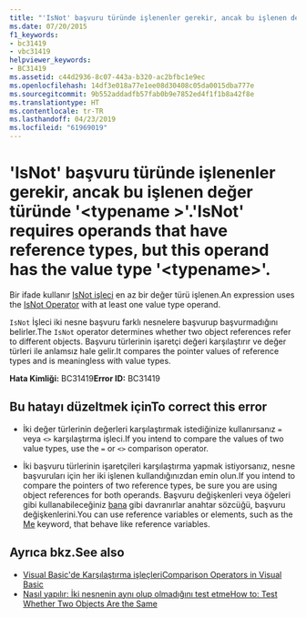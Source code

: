 ```yaml
---
title: "'IsNot' başvuru türünde işlenenler gerekir, ancak bu işlenen değer türünde '<typename>'."
ms.date: 07/20/2015
f1_keywords:
- bc31419
- vbc31419
helpviewer_keywords:
- BC31419
ms.assetid: c44d2936-8c07-443a-b320-ac2bfbc1e9ec
ms.openlocfilehash: 14df3e018a77e1ee08d30408c05da0015dba777e
ms.sourcegitcommit: 9b552addadfb57fab0b9e7852ed4f1f1b8a42f8e
ms.translationtype: HT
ms.contentlocale: tr-TR
ms.lasthandoff: 04/23/2019
ms.locfileid: "61969019"
---
```

# <a name="isnot-requires-operands-that-have-reference-types-but-this-operand-has-the-value-type-typename"></a><span data-ttu-id="973b7-102">'IsNot' başvuru türünde işlenenler gerekir, ancak bu işlenen değer türünde '\<typename >'.</span><span class="sxs-lookup"><span data-stu-id="973b7-102">'IsNot' requires operands that have reference types, but this operand has the value type '\<typename>'.</span></span>
<span data-ttu-id="973b7-103">Bir ifade kullanır [IsNot işleci](../../visual-basic/language-reference/operators/isnot-operator.md) en az bir değer türü işlenen.</span><span class="sxs-lookup"><span data-stu-id="973b7-103">An expression uses the [IsNot Operator](../../visual-basic/language-reference/operators/isnot-operator.md) with at least one value type operand.</span></span>  
  
 <span data-ttu-id="973b7-104">`IsNot` İşleci iki nesne başvuru farklı nesnelere başvurup başvurmadığını belirler.</span><span class="sxs-lookup"><span data-stu-id="973b7-104">The `IsNot` operator determines whether two object references refer to different objects.</span></span> <span data-ttu-id="973b7-105">Başvuru türlerinin işaretçi değeri karşılaştırır ve değer türleri ile anlamsız hale gelir.</span><span class="sxs-lookup"><span data-stu-id="973b7-105">It compares the pointer values of reference types and is meaningless with value types.</span></span>  
  
 <span data-ttu-id="973b7-106">**Hata Kimliği:** BC31419</span><span class="sxs-lookup"><span data-stu-id="973b7-106">**Error ID:** BC31419</span></span>  
  
## <a name="to-correct-this-error"></a><span data-ttu-id="973b7-107">Bu hatayı düzeltmek için</span><span class="sxs-lookup"><span data-stu-id="973b7-107">To correct this error</span></span>  
  
- <span data-ttu-id="973b7-108">İki değer türlerinin değerleri karşılaştırmak istediğinize kullanırsanız `=` veya `<>` karşılaştırma işleci.</span><span class="sxs-lookup"><span data-stu-id="973b7-108">If you intend to compare the values of two value types, use the `=` or `<>` comparison operator.</span></span>  
  
- <span data-ttu-id="973b7-109">İki başvuru türlerinin işaretçileri karşılaştırma yapmak istiyorsanız, nesne başvuruları için her iki işlenen kullandığınızdan emin olun.</span><span class="sxs-lookup"><span data-stu-id="973b7-109">If you intend to compare the pointers of two reference types, be sure you are using object references for both operands.</span></span> <span data-ttu-id="973b7-110">Başvuru değişkenleri veya öğeleri gibi kullanabileceğiniz [bana](~/docs/visual-basic/programming-guide/program-structure/me-my-mybase-and-myclass.md#me) gibi davranırlar anahtar sözcüğü, başvuru değişkenlerini.</span><span class="sxs-lookup"><span data-stu-id="973b7-110">You can use reference variables or elements, such as the [Me](~/docs/visual-basic/programming-guide/program-structure/me-my-mybase-and-myclass.md#me) keyword, that behave like reference variables.</span></span>  
  
## <a name="see-also"></a><span data-ttu-id="973b7-111">Ayrıca bkz.</span><span class="sxs-lookup"><span data-stu-id="973b7-111">See also</span></span>

- [<span data-ttu-id="973b7-112">Visual Basic'de Karşılaştırma işleçleri</span><span class="sxs-lookup"><span data-stu-id="973b7-112">Comparison Operators in Visual Basic</span></span>](../../visual-basic/programming-guide/language-features/operators-and-expressions/comparison-operators.md)
- [<span data-ttu-id="973b7-113">Nasıl yapılır: İki nesnenin aynı olup olmadığını test etme</span><span class="sxs-lookup"><span data-stu-id="973b7-113">How to: Test Whether Two Objects Are the Same</span></span>](../../visual-basic/programming-guide/language-features/operators-and-expressions/how-to-test-whether-two-objects-are-the-same.md)
